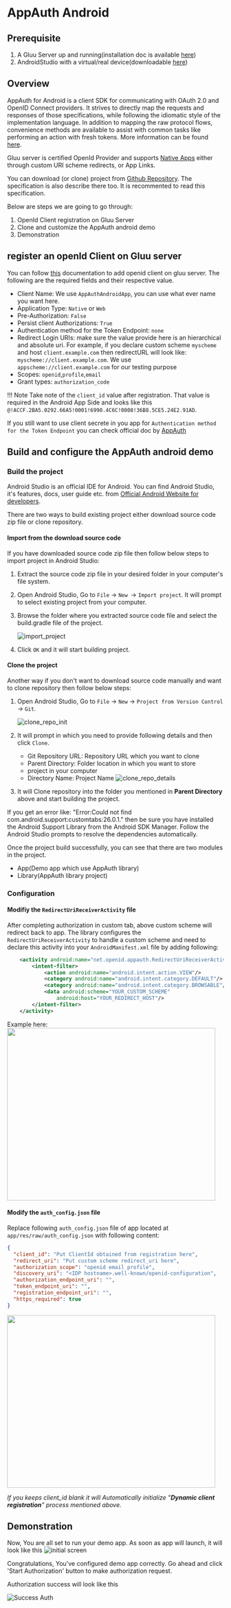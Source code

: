 # AppAuth Android

## Prerequisite
 
   1. A Gluu Server up and running(installation doc is available [here](https://gluu.org/docs/ce/installation-guide/install/))
   1. AndroidStudio with a virtual/real device(downloadable [here](https://developer.android.com/studio/index.html))
 
## Overview

AppAuth for Android is a client SDK for communicating with OAuth 2.0 and OpenID Connect providers. It strives to directly map the requests and responses of those specifications, while following the idiomatic style of the implementation language. In addition to mapping the raw protocol flows, convenience methods are available to assist with common tasks like performing an action with fresh tokens. More information can be found [here](https://appauth.io).
 
Gluu server is certified OpenId Provider and supports
[Native Apps](https://tools.ietf.org/html/draft-ietf-oauth-native-apps)
either through custom URI scheme redirects, or App Links.

You can download (or clone) project from [Github Repository](https://github.com/openid/AppAuth-Android).
The specification is also describe there too. It is recommented to read this specification.
  
Below are steps we are going to go through:

1. OpenId Client registration on Gluu Server
1. Clone and customize the AppAuth android demo
1. Demonstration

## register an openId Client on Gluu server 

You can follow [this](https://gluu.org/docs/ce/admin-guide/openid-connect/#client-registration-configuration) documentation to add openid client on gluu server. The following are the required fields and their respective value.
   - Client Name: We use `AppAuthAndroidApp`, you can use what ever name you want here.
   - Application Type: `Native` or `Web`
   - Pre-Authorization: `False`
   - Persist client Authorizations: `True`
   - Authentication method for the Token Endpoint: `none`
   - Redirect Login URIs: make sure the value provide here is an hierarchical and absolute uri. For example, if you declare custom scheme `myscheme` and host `client.example.com` then redirectURL will look like: `myscheme://client.example.com`. We use `appscheme://client.example.com` for our testing purpose
   - Scopes: `openid`,`profile`,`email`
   - Grant types: `authorization_code`

!!! Note
    Take note of the `client_id` value after registration. That value is required in the Android App Side and looks like this `@!ACCF.2BA5.0292.66A5!0001!6990.4C6C!0008!36B8.5CE5.24E2.91AD`.
  
If you still want to use client secrete in you app for  `Authentication method for the Token Endpoint` 
you can check official doc by [AppAuth](https://github.com/openid/AppAuth-Android/blob/master/README.md#utilizing-client-secrets-dangerous)  

## Build and configure the AppAuth android demo
 
### Build the project

Android Studio is an official IDE for Android.
You can find Android Studio, it's features, docs, user guide etc.
from [Official Android Website for developers](https://developer.android.com/studio/index.html).
 
There are two ways to build existing project either download source code zip
file or clone repository.
 
#### Import from the download source code

If you have downloaded source code zip file then follow below steps to
import project in Android Studio:
 
1. Extract the source code zip file in your desired folder in your
computer's file system.

1. Open Android Studio, Go to `File` -> `New `-> `Import project`. It will
prompt to select existing project from your computer.

1. Browse the folder where you extracted source code file and select
the build.gradle file of the project.

    ![import_project](../../img/app-auth/import_project.png)

1. Click `OK` and it will start building project.
 
#### Clone the project

Another way if you don't want to download source code manually and want
to clone repository then follow below steps:
 
1. Open Android Studio, Go to `File` -> `New` -> `Project from Version Control`
-> `Git`.

    ![clone_repo_init](../../img/app-auth/clone_repo_init.png)

1. It will prompt in which you need to provide following details and then
click `Clone`.
 
    - Git Repository URL: Repository URL which you want to clone
    - Parent Directory: Folder location in which you want to store
    - project in your computer
    - Directory Name: Project Name
    ![clone_repo_details](../../img/app-auth/clone_repo_details.png)

1. It will Clone repository into the folder you mentioned
in **Parent Directory** above and start building the project.
 
If you get an error like: "Error:Could not find
com.android.support:customtabs:26.0.1." then be sure you have installed
the Android Support Library from the Android SDK Manager. Follow the
Android Studio prompts to resolve the dependencies automatically.
 
Once the project build successfully, you can see that there are two
modules in the project.
 
- App(Demo app which use AppAuth library)
- Library(AppAuth library project)

### Configuration  

#### Modifiy the `RedirectUriReceiverActivity` file

After completing authorization in custom tab, above custom scheme
will redirect back to app.
The library configures the `RedirectUriReceiverActivity` to
handle a custom scheme and need to declare this activity into
your `AndroidManifest.xml` file by adding following:
 
```xml
    <activity android:name="net.openid.appauth.RedirectUriReceiverActivity">
        <intent-filter>
            <action android:name="android.intent.action.VIEW"/>
            <category android:name="android.intent.category.DEFAULT"/>
            <category android:name="android.intent.category.BROWSABLE"/>
            <data android:scheme="YOUR_CUSTOM_SCHEME"
                android:host="YOUR_REDIRECT_HOST"/>
        </intent-filter>
    </activity>
```
Example here:
<img src="https://github.com/GluuFederation/docs-ce-prod/blob/3.1.2/3.1.2/source/img/app-auth/AppManifest.png" width="98%" height="400">
 
#### Modify the `auth_config.json` file

Replace following `auth_config.json` file of app located at `app/res/raw/auth_config.json`
with following content:
 
```json
{
  "client_id": "Put ClientId obtained from registration here",
  "redirect_uri": "Put custom scheme redirect_uri here",
  "authorization_scope": "openid email profile",
  "discovery_uri": "<IDP hostname>.well-known/openid-configuration",
  "authorization_endpoint_uri": "",
  "token_endpoint_uri": "",
  "registration_endpoint_uri": "",
  "https_required": true
}
```
<img src="https://github.com/GluuFederation/docs-ce-prod/blob/3.1.2/3.1.2/source/img/app-auth/AuthConfig.png" width="98%" height="400">
 
_If you keeps client_id blank it will Automatically initialize "**Dynamic client registration**" process mentioned above._
 
## Demonstration

Now, You are all set to run your demo app.
As soon as app will launch, it will look like this
![initial screen](../../img/app-auth/start_authorization.png)
 
Congratulations, You've configured demo app correctly. Go ahead and click
'Start Authorization' button to make authorization request.
 
Authorization success will look like this
 
![Success Auth](../../img/app-auth/authorization_success.png)
 
